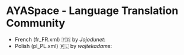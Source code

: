 # AYASpace - Language Translation Community

-   French (fr_FR.xml) :fr: by *Jojodunet*:  
-   Polish (pl_PL.xml) :poland: by *wojtekadams*:  
